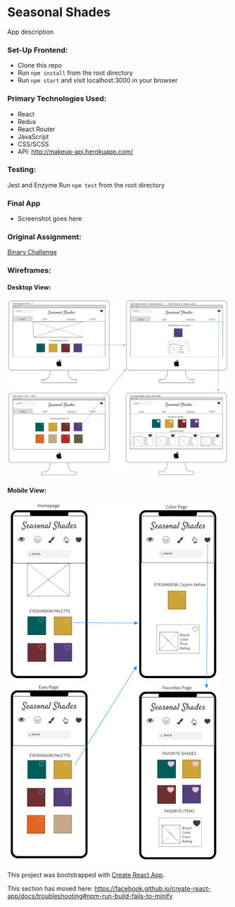 # Seasonal Shades

App description

### Set-Up Frontend:
- Clone this repo
- Run `npm install` from the root directory  
- Run `npm start` and visit localhost:3000 in your browser  

### Primary Technologies Used:
* React
* Redux
* React Router
* JavaScript
* CSS/SCSS
* API: http://makeup-api.herokuapp.com/

### Testing:
Jest and Enzyme
Run `npm test` from the root directory  

### Final App
- Screenshot goes here

### Original Assignment: 
[Binary Challenge](http://frontend.turing.io/projects/binary-challenge.html)  

### Wireframes:
#### Desktop View:
![Wireframes-desktop](ss-desktop-wireframes.png)
#### Mobile View:
![Wireframes-mobile](ss-mobile-wireframes2.png)

This project was bootstrapped with [Create React App](https://github.com/facebook/create-react-app).

This section has moved here: https://facebook.github.io/create-react-app/docs/troubleshooting#npm-run-build-fails-to-minify
